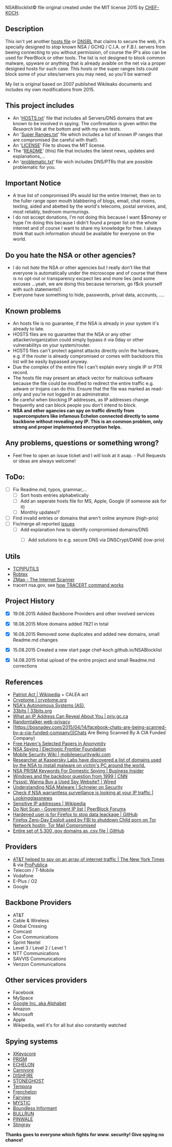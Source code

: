 NSABlocklist© file original created under the MIT license 2015 by [CHEF-KOCH](https://github.com/CHEF-KOCH).


Description
------------
This isn't yet another [hosts file](https://en.wikipedia.org/wiki/Hosts_(file)) or [DNSBL](https://en.wikipedia.org/wiki/DNSBL) that claims to secure the web, it's specially designed to _stop_ known NSA / GCHQ / C.I.A. or F.B.I. servers from beeing connecting to you without permission, of course the IP's also can be used for PeerBlock or other tools. The list is not designed to block common malware, spyware or anything that is already avaible on the net via a proper designed hosts for such case. This hosts or the super ranges lists could block some of your sites/servers you may need, so you'll be warned!


My list is original based on 2007 published Wikileaks documents and includes my own modifications from 2015.


This project includes
------------
* An '[HOSTS.txt](https://github.com/CHEF-KOCH/NSABlocklist/blob/master/HOSTS.txt)' file that includes all Servers/DNS domains that are known to be involved in spying. The confirmation is given within the _Research_ link at the bottom and with my own tests.
* An '[Super Ranges.txt](https://github.com/CHEF-KOCH/NSABlocklist/blob/master/Super%20Ranges.txt)' file which includes a list of known IP ranges that are compromised (be careful with that!).
* An '[LICENSE](https://github.com/CHEF-KOCH/NSABlocklist/blob/master/LICENSE)' File to shows the MIT license.
* The '[README](https://github.com/CHEF-KOCH/NSABlocklist/blob/master/README.md)' (this) file that includes the latest news, updates and explanations,...
* An '[problematic.txt](https://github.com/CHEF-KOCH/NSABlocklist/blob/master/problematic.txt)' file wich includes DNS/PTRs that are possible problematic for you. 


Important Notice
------------
* A true list of compromised IPs would list the entire Internet, then on to the fuller range open mouth blabbering of blogs, email, chat rooms, texting, aided and abetted by the world's telecoms, postal services, and, most reliably, bedroom  murmurings.
* I do not accept donations, I'm not doing this because I want $$money or hype I'm doing this because I didn't found a proper list on the whole internet and of course I want to share my knowledge for free. I always think that such information should be available for everyone on the world.


Do you hate the NSA or other agencies?
------------
* I do not _hate_ the NSA or other agencies but I really don't like that everyone is automatically under the microscope and of course that there is no opt-out or transparency excpect lies and more lies (and some excuses ...yeah, we are doing this because terrorism, go f$ck yourself with such statements!)
* Everyone have something to hide, passwords, privat data, accounts, ....


Known problems
------------
* An hosts file is no guarantee, if the NSA is already in your system it's already to late.
* HOSTS files are no guarantee that the NSA or any other attacker/organization could simply bypass it via 0day or other vulnerabilitys on your system/router.
* HOSTS files can't protect against attacks directly on/in the hardware, e.g. if the router is already compromised or comes with backdoors this list will be easily bypassed anyway.
* Due the complex of the entire file I can't explain every single IP or PTR record.
* The hosts file may present an attack vector for malicious software because the file could be modified to redirect the entire traffic e.g. adware or trojans can do this. Ensure that the file was marked as read-only and you're not logged in as adminstrator.
* Be careful when blocking IP addresses, as IP addresses change frequently and can block people you don't intend to block.
* **NSA and other agancies can spy on traffic directly from supercomputers like infamous Echelon connected directly to some backbone without revealing any IP. This is an common problem, only strong and proper implemented encryption helps.**


Any problems, questions or something wrong?
------------

* Feel free to open an issue ticket and I will look at it asap. - Pull Requests or ideas are always welcome!


ToDo:
------------

- [ ] Fix Readme.md, typos, grammar,...
  - [ ] Sort hosts entries alphabetically
  - [ ] Add an seperate hosts file for MS, Apple, Google (if someone ask for it) 
  - [ ] Monthly updates!?
- [ ] Find invalid entries or domains that aren't online anymore (high-prio)
- [ ] Fix/merge all reported [issues](https://github.com/CHEF-KOCH/NSABlocklist/issues)
  - [ ] Add explanation how to identify compromised domains/DNS
	- [ ] Add solutions to e.g. secure DNS via DNSCrypt/DANE (low-prio)


Utils
------------

* [TCPIPUTILS](http://www.tcpiputils.com/)
* [Robtex](https://www.robtex.com)
* [ZMap - The Internet Scanner](https://zmap.io/)
* tracert nsa.gov, see [how TRACERT command works](http://support.microsoft.com/?kbid=162326)


Project History
------------

- [x] 19.08.2015 Added Backbone Providers and other involved services
- [x] 18.08.2015 More domains added 7821 in total
- [x] 16.08.2015 Removed some duplicates and added new domains, small Readme.md changes
- [x] 15.08.2015 Created a new start page chef-koch.github.io/NSABlocklist
- [x] 14.08.2015 Initial upload of the entire project and small Readme.md corrections


References
------------

* [Patriot Act | Wikipedia](https://en.wikipedia.org/wiki/USA_PATRIOT_Act) + CALEA act
* [Cryptome | cryptome.org](http://cryptome.info/0001/ip-tla.htm)
* [NSA's Autonomous Systems (AS),](https://www.robtex.net/?_escaped_fragment_=dns%3Dnsa.gov#!dns=nsa.gov)
* [33bits | 33bits.org](http://33bits.org/)
* [What an IP Address Can Reveal About You | priv.gc.ca](https://www.priv.gc.ca/information/research-recherche/2013/ip_201305_e.asp)
* [Randomtalker web-privacy](http://randomwalker.info/web-privacy/)
* [https://bosnadev.com/2015/04/14/facebook-chats-are-being-scanned-by-a-cia-funded-company/](Chats Are Being Scanned By A CIA Funded Company)
* [Free Haven's Selected Papers in Anonymity](http://freehaven.net/anonbib/)
* [NSA Spying | Electronic Frontier Foundation](https://www.eff.org/de/nsa-spying)
* [Mobile Security Wiki | mobilesecuritywiki.com](https://mobilesecuritywiki.com/)
* [Researcher at Kaspersky Labs have discovered a list of domains used by the NSA to install malware on victim's PC around the world.](https://www.hackread.com/here-is-a-list-of-urls-used-by-the-nsa-to-install-malware-on-pcs-worldwide/)
* [NSA PRISM Keywords For Domestic Spying | Business Insider](http://www.businessinsider.com/nsa-prism-keywords-for-domestic-spying-2013-6?IR=T)
* [Windows and the backdoor question from 1999 | CNN](http://edition.cnn.com/TECH/computing/9909/03/windows.nsa.02/)
* [Psssst: Wanna Buy a Used Spy Website? | Wired](http://www.wired.com/2015/03/nsa_domains/)
* [Understanding NSA Malware | Schneier on Security](https://www.schneier.com/blog/archives/2015/02/understanding_n.html)
* [Check if NSA warrantless surveillance is looking at your IP traffic | Lookingglassnews](http://www.lookingglassnews.org/viewstory.php?storyid=6861)
* [Sensitive IP addresses | Wikipedia](https://en.wikipedia.org/wiki/Wikipedia:Sensitive_IP_addresses)
* [Do Not Scan - Government IP list | PeerBlock Forums](http://forums.peerblock.com/read.php?8,14794,14794)
* [Hardened user.js for Firefox to stop data leackage | GitHub](https://github.com/pyllyukko/user.js)
* [Firefox Zero-Day Exploit used by FBI to shutdown Child porn on Tor Network hostin; Tor Mail Compromised](https://thehackernews.com/2013/08/Firefox-Exploit-Tor-Network-child-pornography-Freedom-Hosting.html)
* [Entire set of 5,300 .gov domains as .csv file | GitHub](https://gsa.github.io/data/dotgov-domains/2014-12-01-full.csv)


Providers
------------

* [AT&T helped to spy on an array of internet traffic | The New York Times](http://www.nytimes.com/2015/08/16/us/politics/att-helped-nsa-spy-on-an-array-of-internet-traffic.html) & via [ProPublica](https://www.propublica.org/article/nsa-spying-relies-on-atts-extreme-willingness-to-help)
* Telecom / T-Mobile 
* Vodafone
* E-Plus / O2
* Google 


Backbone Providers
------------

* AT&T
* Cable & Wireless
* Global Crossing
* Comcast
* Cox Communications
* Sprint Nextel
* Level 3 / Level 2 / Level 1
* NTT Communications
* SAVVIS Communications
* Verizon Communications 


Other services providers
------------
* Facebook
* MySpace
* [Google Inc. aka Alphabet](http://www.salon.com/2014/11/16/googles_secret_nsa_alliance_the_terrifying_deals_between_silicon_valley_and_the_security_state/)
* Amazon
* Microsoft 
* Apple
* Wikipedia, well it's for all but also constantly watched 


Spying systems
------------

* [XKeyscore](https://en.wikipedia.org/wiki/XKeyscore)
* [PRISM](https://en.wikipedia.org/wiki/PRISM_(surveillance_program))
* [ECHELON](https://en.wikipedia.org/wiki/ECHELON)
* [Carnivore](https://en.wikipedia.org/wiki/Carnivore_(software))
* [DISHFIRE](https://en.wikipedia.org/wiki/DISHFIRE)
* [STONEGHOST](https://en.wikipedia.org/wiki/STONEGHOST)
* [Tempora](https://en.wikipedia.org/wiki/Tempora)
* [Frenchelon](https://en.wikipedia.org/wiki/Frenchelon)
* [Fairview](https://en.wikipedia.org/wiki/Fairview_(surveillance_program))
* [MYSTIC](https://en.wikipedia.org/wiki/MYSTIC_(surveillance_program))
* [Boundless Informant](https://en.wikipedia.org/wiki/Boundless_Informant)
* [BULLRUN](https://en.wikipedia.org/wiki/BULLRUN)
* [PINWALE](https://en.wikipedia.org/wiki/PINWALE)
* [Stingray](https://en.wikipedia.org/wiki/Stingray_phone_tracker)
 

**Thanks goes to everyone which fights for www. security! Give spying no chance!**

